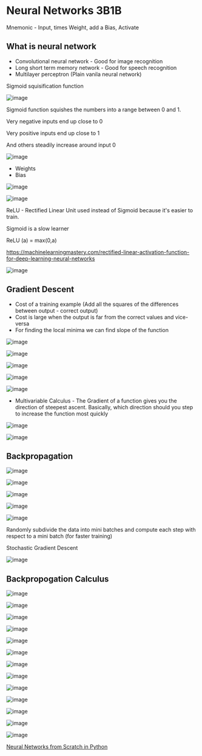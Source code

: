 # Neural Networks 3B1B

Mnemonic - Input, times Weight, add a Bias, Activate

## What is neural network

- Convolutional neural network - Good for image recognition
- Long short term memory network - Good for speech recognition
- Multilayer perceptron (Plain vanila neural network)

Sigmoid squisification function

![image](../../media/Neural-Networks-3B1B-image1.jpg)

Sigmoid function squishes the numbers into a range between 0 and 1.

Very negative inputs end up close to 0

Very positive inputs end up close to 1

And others steadily increase around input 0

![image](../../media/Neural-Networks-3B1B-image2.jpg)

- Weights
- Bias

![image](../../media/Neural-Networks-3B1B-image3.jpg)

![image](../../media/Neural-Networks-3B1B-image4.jpg)

ReLU - Rectified Linear Unit used instead of Sigmoid because it's easier to train.

Sigmoid is a slow learner

ReLU (a) = max(0,a)

<https://machinelearningmastery.com/rectified-linear-activation-function-for-deep-learning-neural-networks>

![image](../../media/Neural-Networks-3B1B-image5.jpg)

## Gradient Descent

- Cost of a training example (Add all the squares of the differences between output - correct output)
- Cost is large when the output is far from the correct values and vice-versa
- For finding the local minima we can find slope of the function

![image](../../media/Neural-Networks-3B1B-image6.jpg)

![image](../../media/Neural-Networks-3B1B-image7.jpg)

![image](../../media/Neural-Networks-3B1B-image8.jpg)

![image](../../media/Neural-Networks-3B1B-image9.jpg)

![image](../../media/Neural-Networks-3B1B-image10.jpg)

- Multivariable Calculus - The Gradient of a function gives you the direction of steepest ascent. Basically, which direction should you step to increase the function most quickly

![image](../../media/Neural-Networks-3B1B-image11.jpg)

![image](../../media/Neural-Networks-3B1B-image12.jpg)

## Backpropagation

![image](../../media/Neural-Networks-3B1B-image13.jpg)

![image](../../media/Neural-Networks-3B1B-image14.jpg)

![image](../../media/Neural-Networks-3B1B-image15.jpg)

![image](../../media/Neural-Networks-3B1B-image16.jpg)

![image](../../media/Neural-Networks-3B1B-image17.jpg)

Randomly subdivide the data into mini batches and compute each step with respect to a mini batch (for faster training)

Stochastic Gradient Descent

![image](../../media/Neural-Networks-3B1B-image18.jpg)

## Backpropogation Calculus

![image](../../media/Neural-Networks-3B1B-image19.jpg)

![image](../../media/Neural-Networks-3B1B-image20.jpg)

![image](../../media/Neural-Networks-3B1B-image21.jpg)

![image](../../media/Neural-Networks-3B1B-image22.jpg)

![image](../../media/Neural-Networks-3B1B-image23.jpg)

![image](../../media/Neural-Networks-3B1B-image24.jpg)

![image](../../media/Neural-Networks-3B1B-image25.jpg)

![image](../../media/Neural-Networks-3B1B-image26.jpg)

![image](../../media/Neural-Networks-3B1B-image27.jpg)

![image](../../media/Neural-Networks-3B1B-image28.jpg)

![image](../../media/Neural-Networks-3B1B-image29.jpg)

![image](../../media/Neural-Networks-3B1B-image30.jpg)

![image](../../media/Neural-Networks-3B1B-image31.jpg)

[Neural Networks from Scratch in Python](https://www.youtube.com/playlist?list=PLQVvvaa0QuDcjD5BAw2DxE6OF2tius3V3)
